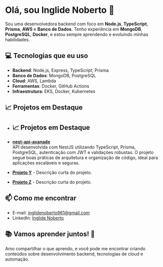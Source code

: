 # Olá, sou **Inglide Noberto** 👋

Sou uma desenvolvedora backend com foco em **Node.js**, **TypeScript**, **Prisma**, **AWS** e **Banco de Dados**. Tenho experiência em **MongoDB**, **PostgreSQL**, **Docker**, e estou sempre aprendendo e evoluindo minhas habilidades.

## 💻 Tecnologias que eu uso

- **Backend**: Node.js, Express, TypeScript, Prisma
- **Banco de Dados**: MongoDB, PostgreSQL
- **Cloud**: AWS, Lambda
- **Ferramentas**: Docker, GitHub Actions
- **Infraestrutura**: EKS, Docker, Kubernetes

## 📈 Projetos em Destaque

- ## 📈 Projetos em Destaque

- **[nest-api-avanade](https://github.com/inglide-noberto/nest-api-avanade)**  
  API desenvolvida com NestJS utilizando TypeScript, Prisma, PostgreSQL, autenticação com JWT e validações robustas. O projeto segue boas práticas de arquitetura e organização de código, ideal para aplicações escaláveis e seguras.
- **[Projeto Y](link-do-repositorio)** - Descrição curta do projeto.
- **[Projeto Z](link-do-repositorio)** - Descrição curta do projeto.

## 📫 Como me encontrar
- E-mail: inglidenoberto961@gmail.com
- LinkedIn: [Inglide Noberto](https://www.linkedin.com/in/inglide-noberto/)

## 📚 Vamos aprender juntos! 🚀
Amo compartilhar o que aprendo, e você pode me encontrar criando conteúdos sobre desenvolvimento backend, tecnologias de cloud e automação.

